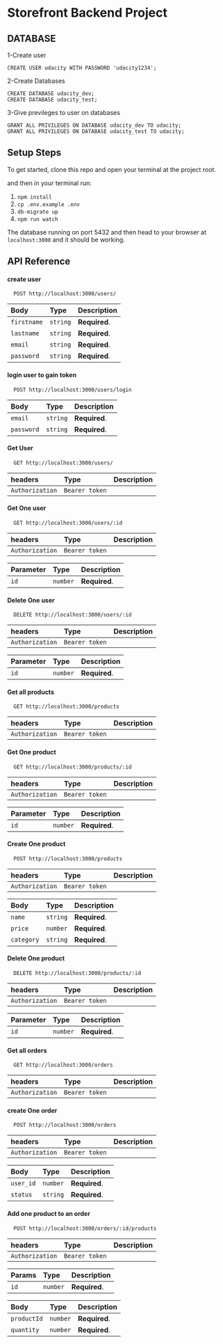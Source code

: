 # Storefront Backend Project

## DATABASE

1-Create user

```
CREATE USER udacity WITH PASSWORD 'udacity1234';
```

2-Create Databases

```
CREATE DATABASE udacity_dev;
CREATE DATABASE udacity_test;
```

3-Give previleges to user on databases

```
GRANT ALL PRIVILEGES ON DATABASE udacity_dev TO udacity;
GRANT ALL PRIVILEGES ON DATABASE udacity_test TO udacity;
```

## Setup Steps
To get started, clone this repo and open your terminal at the project root.

and then in your terminal run:
1. `npm install`
2. `cp .env.example .env`
3. `db-migrate up`
4. `npm run watch`

The database running on port 5432
and then head to your browser at `localhost:3000` and it should be working.


## API Reference

#### create user

```http
  POST http://localhost:3000/users/
```

| Body | Type     | Description                       |
| :-------- | :------- | :-------------------------------- |
| `firstname` | `string` | **Required**.
| `lastname`  | `string` | **Required**.
| `email`     | `string` | **Required**.
| `password`  | `string` | **Required**.

#### login user to gain token 

```http
  POST http://localhost:3000/users/login
```

| Body | Type     | Description                |
| :-------- | :------- | :------------------------- |
| `email`   | `string` | **Required**. |
| `password`| `string` | **Required**. |

#### Get User

```http
  GET http://localhost:3000/users/
```

| headers         | Type           | Description                       |
| :-------------- | :------------- | :-------------------------- |
| `Authorization` | `Bearer token` | 


#### Get One user

```http
  GET http://localhost:3000/users/:id
```
| headers         | Type           | Description                       |
| :-------------- | :------------- | :-------------------------- |
| `Authorization` | `Bearer token` | 


| Parameter | Type     | Description                |
| :-------- | :------- | :------------------------- |
| `id`      | `number` | **Required**. |

#### Delete One user

```http
  DELETE http://localhost:3000/users/:id
```
| headers         | Type           | Description                       |
| :-------------- | :------------- | :-------------------------- |
| `Authorization` | `Bearer token` | 

| Parameter | Type     | Description                |
| :-------- | :------- | :------------------------- |
| `id`      | `number` | **Required**. |

#### Get all products

```http
  GET http://localhost:3000/products
```
| headers         | Type           | Description                       |
| :-------------- | :------------- | :-------------------------- |
| `Authorization` | `Bearer token` | 

#### Get One product

```http
  GET http://localhost:3000/products/:id
```
| headers         | Type           | Description                       |
| :-------------- | :------------- | :-------------------------- |
| `Authorization` | `Bearer token` | 

| Parameter | Type     | Description                |
| :-------- | :------- | :------------------------- |
| `id`      | `number` | **Required**. |

#### Create One product

```http
  POST http://localhost:3000/products
```
| headers         | Type           | Description                       |
| :-------------- | :------------- | :-------------------------- |
| `Authorization` | `Bearer token` | 

| Body     | Type     | Description                |
| :-------- | :------- | :------------------------- |
| `name`      | `string` | **Required**. |
| `price`     | `number` | **Required**. |
| `category`  | `string` | **Required**. |

#### Delete One product

```http
  DELETE http://localhost:3000/products/:id
```
| headers         | Type           | Description                       |
| :-------------- | :------------- | :-------------------------- |
| `Authorization` | `Bearer token` | 

| Parameter | Type     | Description                |
| :-------- | :------- | :------------------------- |
| `id`      | `number` | **Required**. |

#### Get all orders

```http
  GET http://localhost:3000/orders
```
| headers         | Type           | Description                       |
| :-------------- | :------------- | :-------------------------- |
| `Authorization` | `Bearer token` | 

#### create One order

```http
  POST http://localhost:3000/orders
```
| headers         | Type           | Description                       |
| :-------------- | :------------- | :-------------------------- |
| `Authorization` | `Bearer token` | 

| Body      | Type     | Description                |
| :-------- | :------- | :------------------------- |
| `user_id`     | `number` | **Required**. |
| `status`      | `string` | **Required**. |

#### Add one product to an order

```http
  POST http://localhost:3000/orders/:id/products
```
| headers         | Type           | Description                       |
| :-------------- | :------------- | :-------------------------- |
| `Authorization` | `Bearer token` | 

| Params      | Type     | Description                |
| :-------- | :------- | :------------------------- |
| `id`      | `number` | **Required**. |


| Body      | Type     | Description                |
| :-------- | :------- | :------------------------- |
| `productId`  | `number` | **Required**. |
| `quantity`    | `number` | **Required**. |
